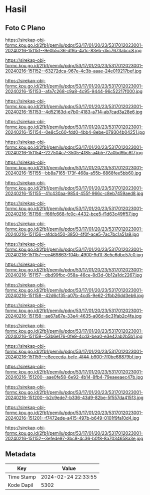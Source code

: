 # Hasil

## Foto C Plano

https://sirekap-obj-formc.kpu.go.id/2fb1/pemilu/pdpr/53/17/01/20/23/5317012023001-20240216-151151--9e0b5c36-df9a-4a1c-83eb-d5c7673abcc8.jpg

https://sirekap-obj-formc.kpu.go.id/2fb1/pemilu/pdpr/53/17/01/20/23/5317012023001-20240216-151152--63272dca-967e-4c3b-aaae-24e019217bef.jpg

https://sirekap-obj-formc.kpu.go.id/2fb1/pemilu/pdpr/53/17/01/20/23/5317012023001-20240216-151153--afa7c268-c9a8-4c95-9444-96c52217f000.jpg

https://sirekap-obj-formc.kpu.go.id/2fb1/pemilu/pdpr/53/17/01/20/23/5317012023001-20240216-151153--4d52163d-e7b0-4183-a714-ab7cad3a28e6.jpg

https://sirekap-obj-formc.kpu.go.id/2fb1/pemilu/pdpr/53/17/01/20/23/5317012023001-20240216-151154--0e8c5c60-fdd0-4bb4-8ebe-079304b04251.jpg

https://sirekap-obj-formc.kpu.go.id/2fb1/pemilu/pdpr/53/17/01/20/23/5317012023001-20240216-151154--227504c7-3505-4f85-a4b5-72a0bd9bc8f7.jpg

https://sirekap-obj-formc.kpu.go.id/2fb1/pemilu/pdpr/53/17/01/20/23/5317012023001-20240216-151155--bb8a7165-173f-468a-a55b-6868fee5bb60.jpg

https://sirekap-obj-formc.kpu.go.id/2fb1/pemilu/pdpr/53/17/01/20/23/5317012023001-20240216-151155--41c430aa-9854-455f-966c-c8eb7459aed8.jpg

https://sirekap-obj-formc.kpu.go.id/2fb1/pemilu/pdpr/53/17/01/20/23/5317012023001-20240216-151156--f66fc668-fc0c-4432-bce5-f1d63c49ff57.jpg

https://sirekap-obj-formc.kpu.go.id/2fb1/pemilu/pdpr/53/17/01/20/23/5317012023001-20240216-151156--afdcb450-3850-4f0f-ace5-7ac7bc1a51a9.jpg

https://sirekap-obj-formc.kpu.go.id/2fb1/pemilu/pdpr/53/17/01/20/23/5317012023001-20240216-151157--ee469863-104b-4900-9d1f-8e5c6dbc57c0.jpg

https://sirekap-obj-formc.kpu.go.id/2fb1/pemilu/pdpr/53/17/01/20/23/5317012023001-20240216-151157--dbd99fbc-058a-46ce-8d3d-0b12a1dc2267.jpg

https://sirekap-obj-formc.kpu.go.id/2fb1/pemilu/pdpr/53/17/01/20/23/5317012023001-20240216-151158--42d6c135-a07b-4cd5-9e62-2fbb26dd3eb6.jpg

https://sirekap-obj-formc.kpu.go.id/2fb1/pemilu/pdpr/53/17/01/20/23/5317012023001-20240216-151158--ae67a67e-33e4-4635-a06d-6c31fab2c4fa.jpg

https://sirekap-obj-formc.kpu.go.id/2fb1/pemilu/pdpr/53/17/01/20/23/5317012023001-20240216-151159--53b6e176-0fe9-4cd3-bea0-e3e42ab2b5b1.jpg

https://sirekap-obj-formc.kpu.go.id/2fb1/pemilu/pdpr/53/17/01/20/23/5317012023001-20240216-151159--c8eeeeda-befe-4f44-b900-7f0be68879bf.jpg

https://sirekap-obj-formc.kpu.go.id/2fb1/pemilu/pdpr/53/17/01/20/23/5317012023001-20240216-151200--aae0fe58-6e92-4b14-8fb4-79eaeeaec47b.jpg

https://sirekap-obj-formc.kpu.go.id/2fb1/pemilu/pdpr/53/17/01/20/23/5317012023001-20240216-151200--b2c9ede7-b336-43d9-82be-5f557da415f3.jpg

https://sirekap-obj-formc.kpu.go.id/2fb1/pemilu/pdpr/53/17/01/20/23/5317012023001-20240216-151201--f7472ede-a415-497b-b649-0101f9fa10d4.jpg

https://sirekap-obj-formc.kpu.go.id/2fb1/pemilu/pdpr/53/17/01/20/23/5317012023001-20240216-151152--3efede97-3bc8-4c36-b0f8-8a7034658a3e.jpg


## Metadata

| Key        | Value               |
| ---------- | ------------------- |
| Time Stamp | 2024-02-24 22:33:55 |
| Kode Dapil | 5302                |



